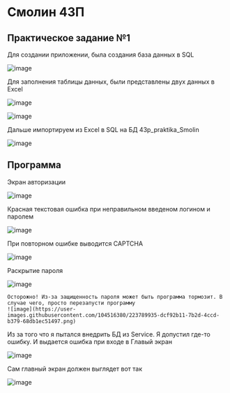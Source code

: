 # Смолин 43П
## Практическое задание №1
 Для создании приложении, была создания база данных в SQL
 
![image](https://user-images.githubusercontent.com/104516380/222162958-1c8fc04d-d15c-408d-a315-296cdbb5a133.png "Схема баз данных")


 Для заполнения таблицы данных, были представлены двух данных в Excel
 
![image](https://user-images.githubusercontent.com/104516380/222164066-1eeba2e8-b991-406c-b483-1b8f8587c2e5.png "Таблица Users")

![image](https://user-images.githubusercontent.com/104516380/222164921-dd590fe2-808f-443c-93d4-daeee975db93.png "Таблица Сервис")

Дальше импортируем из Excel в SQL на БД 43p_praktika_Smolin

![image](https://user-images.githubusercontent.com/104516380/222172487-e50b19cc-fbf1-4042-8560-551f24989722.png "Импортированная таблица в SQL")

## Программа

Экран авторизации

![image](https://user-images.githubusercontent.com/104516380/223788723-04ae1c1a-09f0-42f2-8e35-b22875656757.png)

Красная текстовая ошибка при неправильном введеном логином и паролем

![image](https://user-images.githubusercontent.com/104516380/223789010-4676e389-7588-4aab-8ea5-efbc71ea053e.png)

При повторном ошибке выводится CAPTCHA

![image](https://user-images.githubusercontent.com/104516380/223789093-45f40a2f-976b-47b0-8845-7c2108d395b2.png)

Раскрытие пароля

![image](https://user-images.githubusercontent.com/104516380/223789420-8bc293a6-3ae3-4ea8-9a6a-85f535c8ed84.png)

```
Осторожно! Из-за защищенность пароля может быть программа тормозит. В случае чего, просто перезапусти программу
![image](https://user-images.githubusercontent.com/104516380/223789935-dcf92b11-7b2d-4ccd-b379-68db1ec51497.png)
```
Из за того что я пытался внедрить БД из Service. Я допустил где-то ошибку. И выдается ошибка при входе в Главый экран

![image](https://user-images.githubusercontent.com/104516380/223790149-605937b8-0e06-4942-bd64-71085b6f8b41.png)

Сам главный экран должен выглядет вот так

![image](https://user-images.githubusercontent.com/104516380/223791000-e9d1e32b-08c1-4dc7-8a63-6f4ffa6c4acb.png)

